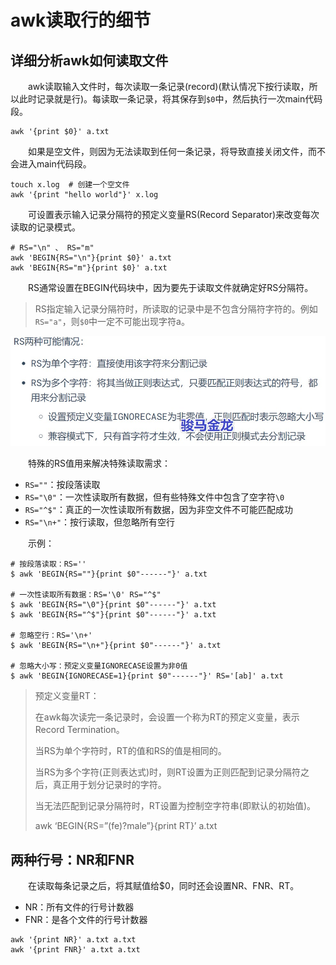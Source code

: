 # awk读取行的细节

## 详细分析awk如何读取文件

　　awk读取输入文件时，每次读取一条记录(record)(默认情况下按行读取，所以此时记录就是行)。每读取一条记录，将其保存到`$0`​中，然后执行一次main代码段。

```
awk '{print $0}' a.txt
```

　　如果是空文件，则因为无法读取到任何一条记录，将导致直接关闭文件，而不会进入main代码段。

```
touch x.log  # 创建一个空文件
awk '{print "hello world"}' x.log
```

　　可设置表示输入记录分隔符的预定义变量RS(Record Separator)来改变每次读取的记录模式。

```
# RS="\n" 、 RS="m"
awk 'BEGIN{RS="\n"}{print $0}' a.txt
awk 'BEGIN{RS="m"}{print $0}' a.txt
```

　　RS通常设置在BEGIN代码块中，因为要先于读取文件就确定好RS分隔符。

> RS指定输入记录分隔符时，所读取的记录中是不包含分隔符字符的。例如`RS="a"`​，则`$0`​中一定不可能出现字符a。

​![733013-20191123154059739-1032350535](assets/net-img-733013-20191123154059739-1032350535-20240809175057-nrtgcw7.jpg)​

　　特殊的RS值用来解决特殊读取需求：

* ​`RS=""`​：按段落读取
* ​`RS="\0"`​：一次性读取所有数据，但有些特殊文件中包含了空字符`\0`​
* ​`RS="^$"`​：真正的一次性读取所有数据，因为非空文件不可能匹配成功
* ​`RS="\n+"`​：按行读取，但忽略所有空行

　　示例：

```
# 按段落读取：RS=''
$ awk 'BEGIN{RS=""}{print $0"------"}' a.txt   

# 一次性读取所有数据：RS='\0' RS="^$"
$ awk 'BEGIN{RS="\0"}{print $0"------"}' a.txt   
$ awk 'BEGIN{RS="^$"}{print $0"------"}' a.txt  

# 忽略空行：RS='\n+'
$ awk 'BEGIN{RS="\n+"}{print $0"------"}' a.txt 

# 忽略大小写：预定义变量IGNORECASE设置为非0值
$ awk 'BEGIN{IGNORECASE=1}{print $0"------"}' RS='[ab]' a.txt  
```

> 预定义变量RT：
>
> 在awk每次读完一条记录时，会设置一个称为RT的预定义变量，表示Record Termination。
>
> 当RS为单个字符时，RT的值和RS的值是相同的。
>
> 当RS为多个字符(正则表达式)时，则RT设置为正则匹配到记录分隔符之后，真正用于划分记录时的字符。
>
> 当无法匹配到记录分隔符时，RT设置为控制空字符串(即默认的初始值)。
>
> awk ‘BEGIN{RS\=”(fe)?male”}{print RT}’ a.txt

## 两种行号：NR和FNR

　　在读取每条记录之后，将其赋值给\$0，同时还会设置NR、FNR、RT。

* NR：所有文件的行号计数器
* FNR：是各个文件的行号计数器

```
awk '{print NR}' a.txt a.txt
awk '{print FNR}' a.txt a.txt
```
